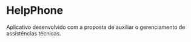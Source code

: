 # HelpPhone
Aplicativo desenvolvido com a proposta de auxiliar o gerenciamento de assistências técnicas. 
